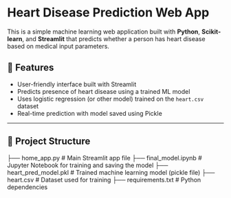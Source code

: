 #  Heart Disease Prediction Web App

This is a simple machine learning web application built with **Python**, **Scikit-learn**, and **Streamlit** that predicts whether a person has heart disease based on medical input parameters.

## 📌 Features

- User-friendly interface built with Streamlit  
- Predicts presence of heart disease using a trained ML model  
- Uses logistic regression (or other model) trained on the `heart.csv` dataset  
- Real-time prediction with model saved using Pickle  

---

## 📂 Project Structure
├── home_app.py # Main Streamlit app file
├── final_model.ipynb # Jupyter Notebook for training and saving the model
├── heart_pred_model.pkl # Trained machine learning model (pickle file)
├── heart.csv # Dataset used for training
├── requirements.txt # Python dependencies


